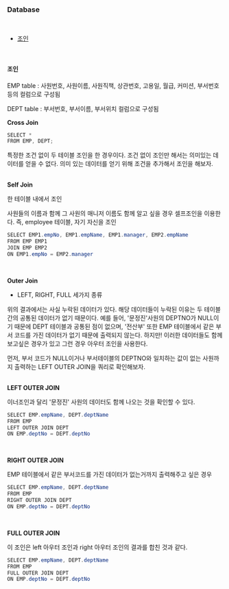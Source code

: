 ### Database
<br>

- [조인](#조인)
<br>


#### 조인

EMP table : 사원번호, 사원이름, 사원직책, 상관번호, 고용일, 월급, 커미션, 부서번호 등의 컬럼으로 구성됨

DEPT table : 부서번호, 부서이름, 부서위치 컬럼으로 구성됨


**Cross Join**

```java
SELECT *
FROM EMP, DEPT;
```
특정한 조건 없이 두 테이블 조인을 한 경우이다. 조건 없이 조인만 해서는 의미있는 데이터를 얻을 수 없다. 의미 있는 데이터를 얻기 위해 조건을 추가해서 조인을 해보자.
<br><br>

**Self Join**

한 테이블 내에서 조인

사원들의 이름과 함께 그 사원의 매니저 이름도 함께 알고 싶을 경우 셀프조인을 이용한다. 즉, employee 테이블, 자기 자신을 조인

```java
SELECT EMP1.empNo, EMP1.empName, EMP1.manager, EMP2.empName
FROM EMP EMP1 
JOIN EMP EMP2
ON EMP1.empNo = EMP2.manager
```
<br>

**Outer Join**

- LEFT, RIGHT, FULL 세가지 종류

위의 결과에서는 사실 누락된 데이터가 있다. 해당 데이터들이 누락된 이유는 두 테이블간의 공통된 데이터가 없기 때문이다. 
예를 들어, '문정진'사원의 DEPTNO가 NULL이기 때문에 DEPT 테이블과 공통된 점이 없으며, '전산부' 또한 EMP 테이블에서 같은 부서 코드를 가진 데이터가 없기 때문에 출력되지 않는다. 하지만! 이러한 데이터들도 함께 보고싶은 경우가 있고 그런 경우 아우터 조인을 사용한다. 

먼저, 부서 코드가 NULL이거나 부서테이블의 DEPTNO와 일치하는 값이 없는 사원까지 출력하는 LEFT OUTER JOIN을 쿼리로 확인해보자.
<br>
<br>

**LEFT OUTER JOIN**

이너조인과 달리 '문정진' 사원의 데이터도 함께 나오는 것을 확인할 수 있다.

```java
SELECT EMP.empName, DEPT.deptName 
FROM EMP
LEFT OUTER JOIN DEPT
ON EMP.deptNo = DEPT.deptNo
```
<br>

**RIGHT OUTER JOIN**

EMP 테이블에서 같은 부서코드를 가진 데이터가 없는거까지 출력해주고 싶은 경우

```java
SELECT EMP.empName, DEPT.deptName
FROM EMP
RIGHT OUTER JOIN DEPT
ON EMP.deptNo = DEPT.deptNo
```
<br>

**FULL OUTER JOIN**

이 조인은 left 아우터 조인과 right 아우터 조인의 결과를 합친 것과 같다.

```java
SELECT EMP.empName, DEPT.deptName
FROM EMP
FULL OUTER JOIN DEPT
ON EMP.deptNo = DEPT.deptNo
```



